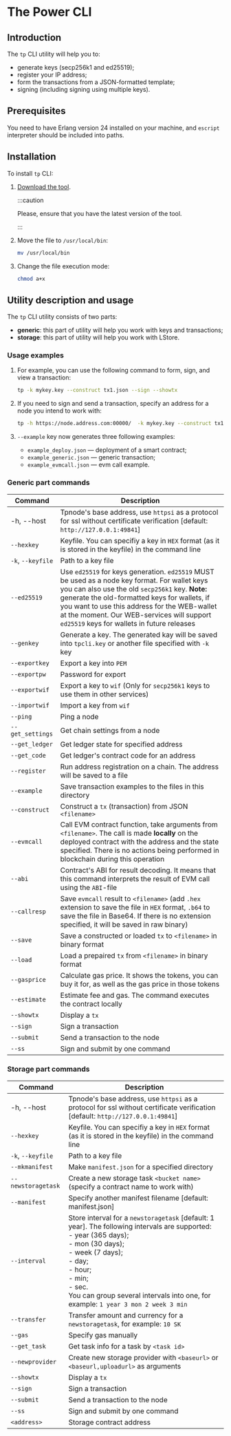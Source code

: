 # The Power CLI


## Introduction

The `tp` CLI utility will help you to:

- generate keys (secp256k1 and ed25519);
- register your IP address;
- form the transactions from a JSON-formatted template;
- signing (including signing using multiple keys).

## Prerequisites

You need to have Erlang version 24 installed on your machine, and `escript` interpreter should be included into paths.

## Installation

To install `tp` CLI:

1. [Download the tool](https://tea.thepower.io/tp).

   :::caution

   Please, ensure that you have the latest version of the tool.

   :::

2. Move the file to `/usr/local/bin`:

   ```bash
   mv /usr/local/bin
   ```

3. Change the file execution mode:

   ```bash
   chmod a+x
   ```

## Utility description and usage

The `tp` CLI utility consists of two parts:

- **generic**: this part of utility will help you work with keys and transactions;
- **storage**: this part of utility will help you work with LStore.

### Usage examples

1. For example, you can use the following command to form, sign, and view a transaction:

   ```bash
   tp -k mykey.key --construct tx1.json --sign --showtx
   ```

2. If you need to sign and send a transaction, specify an address for a node you intend to work with:

   ```bash
   tp -h https://node.address.com:00000/  -k mykey.key --construct tx1.json --ss
   ```

3. `--example` key now generates three following examples:

   - `example_deploy.json` — deployment of a smart contract;
   - `example_generic.json` — generic transaction;
   - `example_evmcall.json` — evm call example.

### Generic part commands

| Command           | Description                                                                                                                                                                                                                                                                                                                                    |
|-------------------|------------------------------------------------------------------------------------------------------------------------------------------------------------------------------------------------------------------------------------------------------------------------------------------------------------------------------------------------|
| -h, --host        | Tpnode's base address, use `httpsi` as a protocol for ssl without certificate verification [default: `http://127.0.0.1:49841`]                                                                                                                                                                                                                 |
| `--hexkey`        | Keyfile. You can specifiy a key in `HEX` format (as it is stored in the keyfile) in the command line                                                                                                                                                                                                                                           |
| `-k`, `--keyfile` | Path to a key file                                                                                                                                                                                                                                                                                                                             |
| `--ed25519`       | Use `ed25519` for keys generation. `ed25519` MUST be used as a node key format. For wallet keys you can also use the old `secp256k1` key. **Note:** generate the old-formatted keys for wallets, if you want to use this address for the WEB-wallet at the moment. Our WEB-services will support `ed25519` keys for wallets in future releases |
| `--genkey`        | Generate a key. The generated kay will be saved into `tpcli.key` or another file specified with `-k` key                                                                                                                                                                                                                                       |
| `--exportkey`     | Export a key into `PEM`                                                                                                                                                                                                                                                                                                                        |
| `--exportpw`      | Password for export                                                                                                                                                                                                                                                                                                                            |
| `--exportwif`     | Export a key to `wif` (Only for `secp256k1` keys to use them in other services)                                                                                                                                                                                                                                                                |
| `--importwif`     | Import a key from `wif`                                                                                                                                                                                                                                                                                                                        | 
| `--ping`          | Ping a node                                                                                                                                                                                                                                                                                                                                    |
| `--get_settings`  | Get chain settings from a node                                                                                                                                                                                                                                                                                                                 |
| `--get_ledger`    | Get ledger state for specified address                                                                                                                                                                                                                                                                                                         |
| `--get_code`      | Get ledger's contract code for an address                                                                                                                                                                                                                                                                                                      |
| `--register`      | Run address registration on a chain. The address will be saved to a file                                                                                                                                                                                                                                                                       |
| `--example`       | Save transaction examples to the files in this directory                                                                                                                                                                                                                                                                                       |
| `--construct`     | Construct a `tx` (transaction) from JSON `<filename>`                                                                                                                                                                                                                                                                                          |
| `--evmcall`       | Call EVM contract function, take arguments from `<filename>`. The call is made **locally** on the deployed contract with the address and the state specified. There is no actions being performed in blockchain during this operation                                                                                                          |
| `--abi`           | Contract's ABI for result decoding. It means that this command interprets the result of EVM call using the `ABI`-file                                                                                                                                                                                                                          |
| `--callresp`      | Save `evmcall` result to `<filename>` (add `.hex` extension to save the file in `HEX` format, `.b64` to save the file in Base64. If there is no extension specified, it will be saved in raw binary)                                                                                                                                           |
| `--save`          | Save a constructed or loaded `tx` to `<filename>` in binary format                                                                                                                                                                                                                                                                             |
| `--load`          | Load a prepaired `tx` from `<filename>` in binary format                                                                                                                                                                                                                                                                                       |
| `--gasprice`      | Calculate gas price. It shows the tokens, you can buy it for, as well as the gas price in those tokens                                                                                                                                                                                                                                         |
| `--estimate`      | Estimate fee and gas. The command executes the contract locally                                                                                                                                                                                                                                                                                |
| `--showtx`        | Display a `tx`                                                                                                                                                                                                                                                                                                                                 |
| `--sign`          | Sign a transaction                                                                                                                                                                                                                                                                                                                             |
| `--submit`        | Send a transaction to the node                                                                                                                                                                                                                                                                                                                 |
| `--ss`            | Sign and submit by one command                                                                                                                                                                                                                                                                                                                 |

### Storage part commands

| Command            | Description                                                                                                                                                                                                                                                                                          |
|--------------------|------------------------------------------------------------------------------------------------------------------------------------------------------------------------------------------------------------------------------------------------------------------------------------------------------|
| -h, --host         | Tpnode's base address, use `httpsi` as a protocol for ssl without certificate verification [default: `http://127.0.0.1:49841`]                                                                                                                                                                       |
| `--hexkey`         | Keyfile. You can specifiy a key in `HEX` format (as it is stored in the keyfile) in the command line                                                                                                                                                                                                 |
| `-k`, `--keyfile`  | Path to a key file                                                                                                                                                                                                                                                                                   |
| `--mkmanifest`     | Make `manifest.json` for a specified directory                                                                                                                                                                                                                                                       |
| `--newstoragetask` | Create a new storage task `<bucket name>` (specify a contract name to work with)                                                                                                                                                                                                                     |
| `--manifest`       | Specify another manifest filename [default: manifest.json]                                                                                                                                                                                                                                           |
| `--interval`       | Store interval for a `newstoragetask` [default: 1 year]. The following intervals are supported:<br/>- year (365 days);<br/>- mon (30 days);<br/>- week (7 days);<br/>- day;<br/>- hour;<br/>- min;<br/>- sec.<br/>You can group several intervals into one, for example: `1 year 3 mon 2 week 3 min` |
| `--transfer`       | Transfer amount and currency for a `newstoragetask`, for example: `10 SK`                                                                                                                                                                                                                            |
| `--gas`            | Specify gas manually                                                                                                                                                                                                                                                                                 |
| `--get_task`       | Get task info for a task by `<task id>`                                                                                                                                                                                                                                                              |
| `--newprovider`    | Create new storage provider with `<baseurl>` or `<baseurl,uploadurl>` as arguments                                                                                                                                                                                                                   |
| `--showtx`         | Display a `tx`                                                                                                                                                                                                                                                                                       |
| `--sign`           | Sign a transaction                                                                                                                                                                                                                                                                                   |
| `--submit`         | Send a transaction to the node                                                                                                                                                                                                                                                                       |
| `--ss`             | Sign and submit by one command                                                                                                                                                                                                                                                                       |
| `<address>`        | Storage contract address                                                                                                                                                                                                                                                                             |